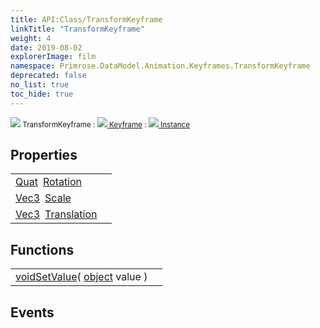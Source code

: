 ```yaml
---
title: API:Class/TransformKeyframe
linkTitle: "TransformKeyframe"
weight: 4
date: 2019-08-02
explorerImage: film
namespace: Primrose.DataModel.Animation.Keyframes.TransformKeyframe
deprecated: false
no_list: true
toc_hide: true
---
```

<small class="inheritance">
<span class="" href="/docs/api-reference/Class/TransformKeyframe"><img src="/icons/silk/film.png"/>&nbsp;TransformKeyframe</span>&nbsp;:&nbsp;<a class="" href="/docs/api-reference/Class/Keyframe"><img src="/icons/silk/film.png"/>&nbsp;Keyframe</a>&nbsp;:&nbsp;<a class="" href="/docs/api-reference/Class/Instance"><img src="/icons/silk/default.png"/>&nbsp;Instance</a></small>
 
## Properties
 
<table class="studiohide">
<tbody>
<tr class="function-row ">
<td style="vertical-align:top;white-space:normal;">
<div>
<a class="type" href="/docs/api-reference/DataType/Quat">Quat</a><span class="method-body" style="text-indent: -2em; padding-left: 0.5em"><a class="name" href="Rotation">Rotation</a></span></td>
<td style="vertical-align:top;white-space:normal;">
</td>
</tr>

<tr class="function-row ">
<td style="vertical-align:top;white-space:normal;">
<div>
<a class="type" href="/docs/api-reference/DataType/Vec3">Vec3</a><span class="method-body" style="text-indent: -2em; padding-left: 0.5em"><a class="name" href="Scale">Scale</a></span></td>
<td style="vertical-align:top;white-space:normal;">
</td>
</tr>

<tr class="function-row ">
<td style="vertical-align:top;white-space:normal;">
<div>
<a class="type" href="/docs/api-reference/DataType/Vec3">Vec3</a><span class="method-body" style="text-indent: -2em; padding-left: 0.5em"><a class="name" href="Translation">Translation</a></span></td>
<td style="vertical-align:top;white-space:normal;">
</td>
</tr>

</tbody>
</table>
 
## Functions
 
<table class="studiohide">
<tbody>
<tr class="function-row ">
<td style="vertical-align:top;white-space:normal;">
<div>
<a class="type" href="/docs/api-reference/System/void">void</a><span class="method-body" style="text-indent: -2em;"><a class="method-name  " href="SetValue">SetValue</a></span><span style="display: inline-block">( <span class="param" style="white-space: nowrap"><a class="type" href="/docs/api-reference/System/object">object</a> value</span> )</span></span></div></td>
<td style="vertical-align:top;white-space:normal;">
</td>
</tr>

</tbody>
</table>
 
## Events
 
<table class="studiohide">
<tbody>
</tbody>
</table>
<b>
</b>
<div class="inheritors">
<ul class="root">
</ul>
</div>
